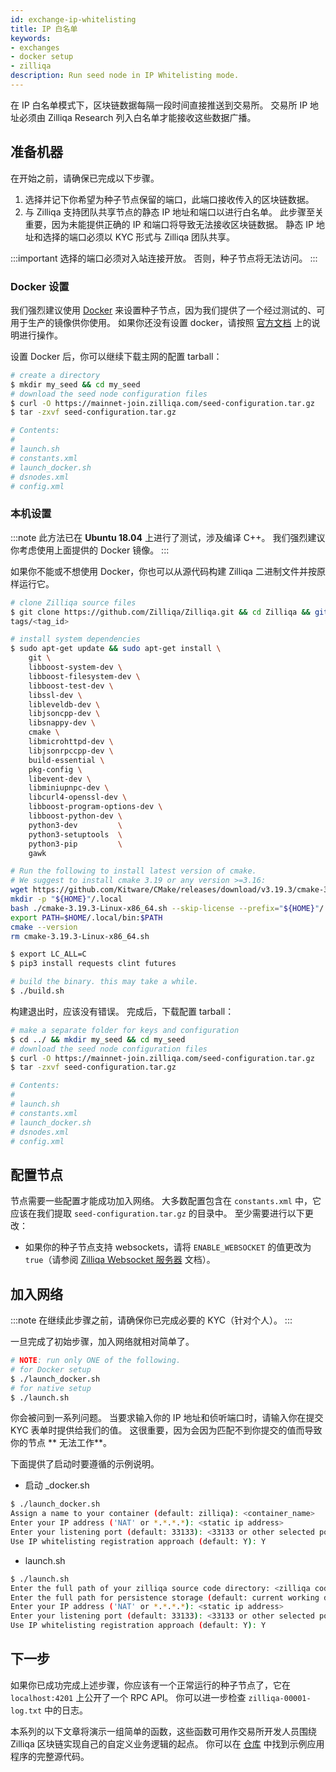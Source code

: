 ```yaml
---
id: exchange-ip-whitelisting
title: IP 白名单 
keywords:
- exchanges
- docker setup
- zilliqa
description: Run seed node in IP Whitelisting mode. 
---
```


在 IP 白名单模式下，区块链数据每隔一段时间直接推送到交易所。 交易所 IP 地址必须由 Zilliqa Research 列入白名单才能接收这些数据广播。

## 准备机器

在开始之前，请确保已完成以下步骤。
1. 选择并记下你希望为种子节点保留的端口，此端口接收传入的区块链数据。
2. 与 Zilliqa 支持团队共享节点的静态 IP 地址和端口以进行白名单。 此步骤至关重要，因为未能提供正确的 IP 和端口将导致无法接收区块链数据。 静态 IP 地址和选择的端口必须以 KYC 形式与 Zilliqa 团队共享。

:::important
选择的端口必须对入站连接开放。 否则，种子节点将无法访问。
:::

### Docker 设置

我们强烈建议使用 [Docker](https://docker.com) 来设置种子节点，因为我们提供了一个经过测试的、可用于生产的镜像供你使用。 如果你还没有设置 docker，请按照 [官方文档](https://docs.docker.com/install/) 上的说明进行操作。

设置 Docker 后，你可以继续下载主网的配置 tarball：

```sh
# create a directory
$ mkdir my_seed && cd my_seed
# download the seed node configuration files
$ curl -O https://mainnet-join.zilliqa.com/seed-configuration.tar.gz
$ tar -zxvf seed-configuration.tar.gz

# Contents:
#
# launch.sh
# constants.xml
# launch_docker.sh
# dsnodes.xml
# config.xml
```

### 本机设置

:::note
此方法已在 **Ubuntu 18.04** 上进行了测试，涉及编译 C++。 我们强烈建议你考虑使用上面提供的 Docker 镜像。
:::

如果你不能或不想使用 Docker，你也可以从源代码构建 Zilliqa 二进制文件并按原样运行它。

```sh
# clone Zilliqa source files
$ git clone https://github.com/Zilliqa/Zilliqa.git && cd Zilliqa && git checkout
tags/<tag_id>

# install system dependencies
$ sudo apt-get update && sudo apt-get install \
    git \
    libboost-system-dev \
    libboost-filesystem-dev \
    libboost-test-dev \
    libssl-dev \
    libleveldb-dev \
    libjsoncpp-dev \
    libsnappy-dev \
    cmake \
    libmicrohttpd-dev \
    libjsonrpccpp-dev \
    build-essential \
    pkg-config \
    libevent-dev \
    libminiupnpc-dev \
    libcurl4-openssl-dev \
    libboost-program-options-dev \
    libboost-python-dev \
    python3-dev         \
    python3-setuptools  \
    python3-pip         \
    gawk

# Run the following to install latest version of cmake.
# We suggest to install cmake 3.19 or any version >=3.16:
wget https://github.com/Kitware/CMake/releases/download/v3.19.3/cmake-3.19.3-Linux-x86_64.sh
mkdir -p "${HOME}"/.local
bash ./cmake-3.19.3-Linux-x86_64.sh --skip-license --prefix="${HOME}"/.local/
export PATH=$HOME/.local/bin:$PATH
cmake --version
rm cmake-3.19.3-Linux-x86_64.sh

$ export LC_ALL=C
$ pip3 install requests clint futures

# build the binary. this may take a while.
$ ./build.sh
```

构建退出时，应该没有错误。 完成后，下载配置 tarball：

```sh
# make a separate folder for keys and configuration
$ cd ../ && mkdir my_seed && cd my_seed
# download the seed node configuration files
$ curl -O https://mainnet-join.zilliqa.com/seed-configuration.tar.gz
$ tar -zxvf seed-configuration.tar.gz

# Contents:
#
# launch.sh
# constants.xml
# launch_docker.sh
# dsnodes.xml
# config.xml
```

## 配置节点

节点需要一些配置才能成功加入网络。 大多数配置包含在 `constants.xml` 中，它应该在我们提取 `seed-configuration.tar.gz` 的目录中。 至少需要进行以下更改：

- 如果你的种子节点支持 websockets，请将 `ENABLE_WEBSOCKET` 的值更改为 `true`（请参阅 [Zilliqa Websocket 服务器](https://github.com/Zilliqa/dev-portal/tree/master/docs/api-websocket.md) 文档）。

## 加入网络

:::note
在继续此步骤之前，请确保你已完成必要的 KYC（针对个人）。
:::

一旦完成了初始步骤，加入网络就相对简单了。

```sh
# NOTE: run only ONE of the following.
# for Docker setup
$ ./launch_docker.sh
# for native setup
$ ./launch.sh
```

你会被问到一系列问题。 当要求输入你的 IP 地址和侦听端口时，请输入你在提交 KYC 表单时提供给我们的值。 这很重要，因为会因为匹配不到你提交的值而导致你的节点 ** 无法工作**。

下面提供了启动时要遵循的示例说明。

- 启动 _docker.sh

```sh
$ ./launch_docker.sh
Assign a name to your container (default: zilliqa): <container_name>
Enter your IP address ('NAT' or *.*.*.*): <static ip address>
Enter your listening port (default: 33133): <33133 or other selected port>
Use IP whitelisting registration approach (default: Y): Y
```

- launch.sh

```sh
$ ./launch.sh
Enter the full path of your zilliqa source code directory: <zilliqa code directory path>
Enter the full path for persistence storage (default: current working directory): <default or custom path>
Enter your IP address ('NAT' or *.*.*.*): <static ip address>
Enter your listening port (default: 33133): <33133 or other selected port>
Use IP whitelisting registration approach (default: Y): Y
```

## 下一步

如果你已成功完成上述步骤，你应该有一个正常运行的种子节点了，它在 `localhost:4201` 上公开了一个 RPC API。 你可以进一步检查 `zilliqa-00001-log.txt` 中的日志。

本系列的以下文章将演示一组简单的函数，这些函数可用作交易所开发人员围绕 Zilliqa 区块链实现自己的自定义业务逻辑的起点。 你可以在 [仓库](https://github.com/Zilliqa/dev-portal/tree/master/examples/exchange) 中找到示例应用程序的完整源代码。